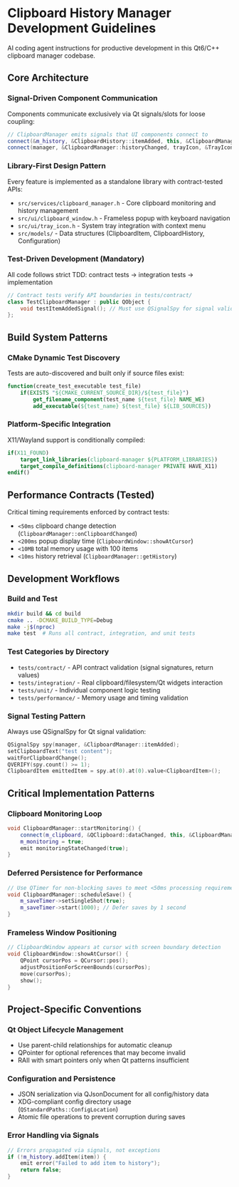 # Clipboard History Manager Development Guidelines

AI coding agent instructions for productive development in this Qt6/C++ clipboard manager codebase.

## Core Architecture

### Signal-Driven Component Communication
Components communicate exclusively via Qt signals/slots for loose coupling:
```cpp
// ClipboardManager emits signals that UI components connect to
connect(&m_history, &ClipboardHistory::itemAdded, this, &ClipboardManager::itemAdded);
connect(manager, &ClipboardManager::historyChanged, trayIcon, &TrayIcon::updateRecentItems);
```

### Library-First Design Pattern
Every feature is implemented as a standalone library with contract-tested APIs:
- `src/services/clipboard_manager.h` - Core clipboard monitoring and history management
- `src/ui/clipboard_window.h` - Frameless popup with keyboard navigation  
- `src/ui/tray_icon.h` - System tray integration with context menu
- `src/models/` - Data structures (ClipboardItem, ClipboardHistory, Configuration)

### Test-Driven Development (Mandatory)
All code follows strict TDD: contract tests → integration tests → implementation
```cpp
// Contract tests verify API boundaries in tests/contract/
class TestClipboardManager : public QObject {
    void testItemAddedSignal(); // Must use QSignalSpy for signal validation
};
```

## Build System Patterns

### CMake Dynamic Test Discovery
Tests are auto-discovered and built only if source files exist:
```cmake
function(create_test_executable test_file)
    if(EXISTS "${CMAKE_CURRENT_SOURCE_DIR}/${test_file}")
        get_filename_component(test_name ${test_file} NAME_WE)
        add_executable(${test_name} ${test_file} ${LIB_SOURCES})
```

### Platform-Specific Integration
X11/Wayland support is conditionally compiled:
```cmake
if(X11_FOUND)
    target_link_libraries(clipboard-manager ${PLATFORM_LIBRARIES})
    target_compile_definitions(clipboard-manager PRIVATE HAVE_X11)
endif()
```

## Performance Contracts (Tested)
Critical timing requirements enforced by contract tests:
- `<50ms` clipboard change detection (`ClipboardManager::onClipboardChanged`)
- `<200ms` popup display time (`ClipboardWindow::showAtCursor`)  
- `<10MB` total memory usage with 100 items
- `<10ms` history retrieval (`ClipboardManager::getHistory`)

## Development Workflows

### Build and Test
```bash
mkdir build && cd build
cmake .. -DCMAKE_BUILD_TYPE=Debug
make -j$(nproc)
make test  # Runs all contract, integration, and unit tests
```

### Test Categories by Directory
- `tests/contract/` - API contract validation (signal signatures, return values)
- `tests/integration/` - Real clipboard/filesystem/Qt widgets interaction
- `tests/unit/` - Individual component logic testing
- `tests/performance/` - Memory usage and timing validation

### Signal Testing Pattern
Always use QSignalSpy for Qt signal validation:
```cpp
QSignalSpy spy(manager, &ClipboardManager::itemAdded);
setClipboardText("test content");
waitForClipboardChange();
QVERIFY(spy.count() >= 1);
ClipboardItem emittedItem = spy.at(0).at(0).value<ClipboardItem>();
```

## Critical Implementation Patterns

### Clipboard Monitoring Loop
```cpp
void ClipboardManager::startMonitoring() {
    connect(m_clipboard, &QClipboard::dataChanged, this, &ClipboardManager::onClipboardChanged);
    m_monitoring = true;
    emit monitoringStateChanged(true);
}
```

### Deferred Persistence for Performance
```cpp
// Use QTimer for non-blocking saves to meet <50ms processing requirement
void ClipboardManager::scheduleSave() {
    m_saveTimer->setSingleShot(true);
    m_saveTimer->start(1000); // Defer saves by 1 second
}
```

### Frameless Window Positioning
```cpp
// ClipboardWindow appears at cursor with screen boundary detection
void ClipboardWindow::showAtCursor() {
    QPoint cursorPos = QCursor::pos();
    adjustPositionForScreenBounds(cursorPos);
    move(cursorPos);
    show();
}
```

## Project-Specific Conventions

### Qt Object Lifecycle Management
- Use parent-child relationships for automatic cleanup
- QPointer for optional references that may become invalid
- RAII with smart pointers only when Qt patterns insufficient

### Configuration and Persistence
- JSON serialization via QJsonDocument for all config/history data
- XDG-compliant config directory usage (`QStandardPaths::ConfigLocation`)
- Atomic file operations to prevent corruption during saves

### Error Handling via Signals
```cpp
// Errors propagated via signals, not exceptions
if (!m_history.addItem(item)) {
    emit error("Failed to add item to history");
    return false;
}
```

<!-- MANUAL ADDITIONS START -->
<!-- MANUAL ADDITIONS END -->